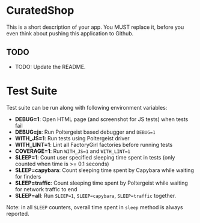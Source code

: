 CuratedShop
===========

This is a short description of your app. You MUST replace it, before
you even think about pushing this application to Github.

## TODO

- TODO: Update the README.

Test Suite
==========

Test suite can be run along with following environment variables:

- **DEBUG=1**: Open HTML page (and screenshot for JS tests) when tests fail
- **DEBUG=js**: Run Poltergeist based debugger and `DEBUG=1`
- **WITH_JS=1**: Run tests using Poltergeist driver
- **WITH_LINT=1**: Lint all FactoryGirl factories before running tests
- **COVERAGE=1**: Run `WITH_JS=1` and `WITH_LINT=1`
- **SLEEP=1**: Count user specified sleeping time spent in tests (only counted when time is >= 0.1 seconds)
- **SLEEP=capybara**: Count sleeping time spent by Capybara while waiting for finders
- **SLEEP=traffic**: Count sleeping time spent by Poltergeist while waiting for network traffic to end
- **SLEEP=all**: Run `SLEEP=1`, `SLEEP=capybara`, `SLEEP=traffic` together.

Note: in all `SLEEP` counters, overall time spent in `sleep` method is always reported.
